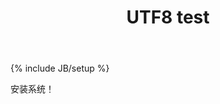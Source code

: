 ﻿---
layout: post
title: "UTF8 test"
description: ""
category: 
tags: []
---
{% include JB/setup %}

安装系统！